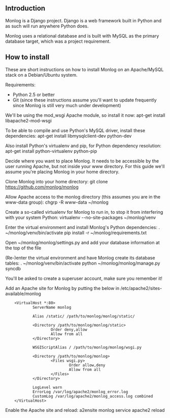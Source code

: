 Introduction
------------
Monlog is a Django project. Django is a web framework built in Python and as such will run anywhere Python does.

Monlog uses a relational database and is built with MySQL as the primary database target, which was a project requirement.

How to install
--------------
These are short instructions on how to install Monlog on an Apache/MySQL stack on a Debian/Ubuntu system.

Requirements:
* Python 2.5 or better
* Git (since these instructions assume you'll want to update frequently since Monlog is still very much under development)

We'll be using the mod_wsgi Apache module, so install it now:
        apt-get install libapache2-mod-wsgi

To be able to compile and use Python's MySQL driver, install these dependencies:
        apt-get install libmysqlclient-dev python-dev

Also install Python's virtualenv and pip, for Python dependency resolution:
        apt-get install python-virtualenv python-pip

Decide where you want to place Monlog. It needs to be accessible by the user running Apache, but not inside your www directory. For this guide we'll assume you're placing Monlog in your home directory.

Clone Monlog into your home directory:
        git clone https://github.com/monlog/monlog

Allow Apache access to the monlog directory (this assumes you are in the www-data group):
        chgrp -R www-data ~/monlog

Create a so-called virtualenv for Monlog to run in, to stop it from interfering with your system Python:
        virtualenv --no-site-packages ~/monlog/venv

Enter the virtual environment and install Monlog's Python dependencies:
        . ~/monlog/venv/bin/activate
        pip install -r ~/monlog/requirements.txt

Open ~/monlog/monlog/settings.py and add your database information at the top of the file

(Re-)enter the virtual environment and have Monlog create its database tables:
        . ~/monlog/venv/bin/activate
        python ~/monlog/monlog/manage.py syncdb

You'll be asked to create a superuser account, make sure you remember it!

Add an Apache site for Monlog by putting the below in /etc/apache2/sites-available/monlog

        <VirtualHost *:80>
                ServerName monlog

                Alias /static/ /path/to/monlog/monlog/static/

                <Directory /path/to/monlog/monlog/static>
                        Order deny,allow
                        Allow from all
                </Directory>

                WSGIScriptAlias / /path/to/monlog/monlog/wsgi.py

                <Directory /path/to/monlog/monlog>
                        <Files wsgi.py>
                                Order allow,deny
                                Allow from all
                        </Files>
                </Directory>

                LogLevel warn
                ErrorLog /var/log/apache2/monlog_error.log
                CustomLog /var/log/apache2/monlog_access.log combined
        </VirtualHost>

Enable the Apache site and reload:
        a2ensite monlog
        service apache2 reload
